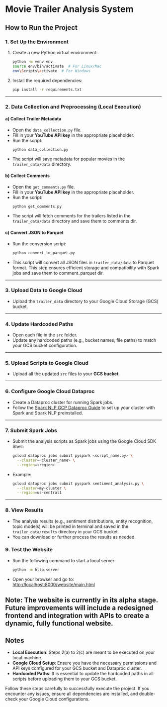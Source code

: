 
# Movie Trailer Analysis System

## How to Run the Project

### 1. Set Up the Environment
1. Create a new Python virtual environment:
   ```bash
   python -m venv env
   source env/bin/activate  # For Linux/Mac
   env\Scripts\activate  # For Windows
   ```
2. Install the required dependencies:
   ```bash
   pip install -r requirements.txt

---

### 2. Data Collection and Preprocessing (Local Execution)
#### a) Collect Trailer Metadata
- Open the `data_collection.py` file.
- Fill in your **YouTube API key** in the appropriate placeholder.
- Run the script:
  ```bash
  python data_collection.py
  ```
- The script will save metadata for popular movies in the `trailer_data/data` directory.

#### b) Collect Comments
- Open the `get_comments.py` file.
- Fill in your **YouTube API key** in the appropriate placeholder.
- Run the script:
  ```bash
  python get_comments.py
  ```
- The script will fetch comments for the trailers listed in the `trailer_data/data` directory and save them to comments dir.

#### c) Convert JSON to Parquet
- Run the conversion script:
  ```bash
  python convert_to_parquet.py
  ```
- This script will convert all JSON files in `trailer_data/data` to Parquet format. This step ensures efficient storage and compatibility with Spark jobs and save them to comment_parquet dir.

---

### 3. Upload Data to Google Cloud
- Upload the `trailer_data` directory to your Google Cloud Storage (GCS) bucket.

---

### 4. Update Hardcoded Paths
- Open each file in the `src` folder.
- Update any hardcoded paths (e.g., bucket names, file paths) to match your GCS bucket configuration.

---

### 5. Upload Scripts to Google Cloud
- Upload all the updated `src` files to your **GCS bucket**.

---

### 6. Configure Google Cloud Dataproc
- Create a Dataproc cluster for running Spark jobs.
- Follow the [Spark NLP GCP Dataproc Guide](https://sparknlp.org/docs/en/install#gcp-dataproc) to set up your cluster with Spark and Spark NLP preinstalled.

---

### 7. Submit Spark Jobs
- Submit the analysis scripts as Spark jobs using the Google Cloud SDK Shell:
  ```bash
  gcloud dataproc jobs submit pyspark <script_name.py> \
    --cluster=<cluster_name> \
    --region=<region>
  ```
- Example:
  ```bash
  gcloud dataproc jobs submit pyspark sentiment_analysis.py \
    --cluster=my-cluster \
    --region=us-central1
  ```

---

### 8. View Results
- The analysis results (e.g., sentiment distributions, entity recognition, topic models) will be printed in terminal and saved in the `trailer_data/results` directory in your GCS bucket.
- You can download or further process the results as needed.

### 9. Test the Website
 - Run the following command to start a local server:
   ```bash
   python -m http.server
   ```
- Open your browser and go to:  
   [http://localhost:8000/website/main.html](http://localhost:8000/website/main.html)

**Note**: The website is currently in its alpha stage. Future improvements will include a redesigned frontend and integration with APIs to create a dynamic, fully functional website.
---

## Notes
- **Local Execution**: Steps 2(a) to 2(c) are meant to be executed on your local machine.
- **Google Cloud Setup**: Ensure you have the necessary permissions and API keys configured for your GCS bucket and Dataproc cluster.
- **Hardcoded Paths**: It is essential to update the hardcoded paths in all scripts before uploading them to your GCS bucket.

Follow these steps carefully to successfully execute the project. If you encounter any issues, ensure all dependencies are installed, and double-check your Google Cloud configurations.
```

